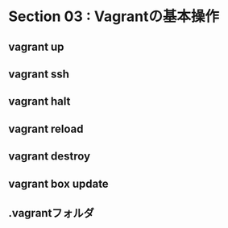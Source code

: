 # Section 03 : Vagrantの基本操作

## vagrant up

## vagrant ssh

## vagrant halt

## vagrant reload

## vagrant destroy

## vagrant box update

## .vagrantフォルダ
